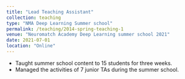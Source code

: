 ```yaml
---
title: "Lead Teaching Assistant"
collection: teaching
type: "NMA Deep Learning Summer school"
permalink: /teaching/2014-spring-teaching-1
venue: "Neuromatch Academy Deep Learning summer school 2021"
date: 2021-07-01
location: "Online"
---
```


* Taught summer school content to 15 students for three weeks.
* Managed the activities of 7 junior TAs during the summer school.